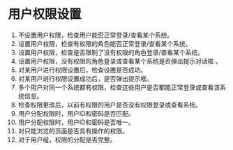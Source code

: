 # 用户权限设置
1. 不设置用户权限，检查用户能否正常登录/查看某个系统。
2. 设置用户权限，检查有权限的角色能否正常登录/查看某个系统。
3. 设置用户权限，检查是否限制了没有权限的角色登录/查看某个系统。
4. 设置用户权限，没有权限的角色登录或查看某个系统是否弹出提示对话框 。
5. 对某用户进行权限设置后，检查设置是否成功。
6. 对某用户进行权限设置成功后，是否弹出提示框。
7. 多个用户对同一个系统都有权限，检查这些用户是否都能正常登录或查看该系统信息。
8. 检查权限更改后，以前有权限的用户是否没有权限登录或查看系统。
9. 用户分配权限时，用户ID和密码是否匹配。
10. 用户分配权限时，用户ID和密码是否唯一。
11. 对只能浏览的页面是否具有操作的权限。
12. 对于用户组，权限的分配是否完整。